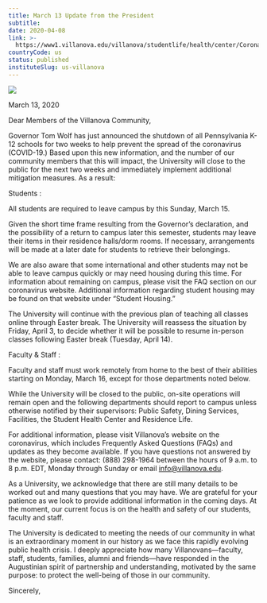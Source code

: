```yaml
---
title: March 13 Update from the President
subtitle: 
date: 2020-04-08
link: >-
  https://www1.villanova.edu/villanova/studentlife/health/center/Coronavirus/mar-13-coronavirus-update.html
countryCode: us
status: published
instituteSlug: us-villanova
---
```

![](https://www1.villanova.edu/etc/designs/villanova/favicon.ico)

March 13, 2020

Dear Members of the Villanova Community,

Governor Tom Wolf has just announced the shutdown of all Pennsylvania K-12 schools for two weeks to help prevent the spread of the coronavirus (COVID-19.) Based upon this new information, and the number of our community members that this will impact, the University will close to the public for the next two weeks and immediately implement additional mitigation measures. As a result:

Students :

All students are required to leave campus by this Sunday, March 15.

Given the short time frame resulting from the Governor’s declaration, and the possibility of a return to campus later this semester, students may leave their items in their residence halls/dorm rooms. If necessary, arrangements will be made at a later date for students to retrieve their belongings.

We are also aware that some international and other students may not be able to leave campus quickly or may need housing during this time. For information about remaining on campus, please visit the FAQ section on our coronavirus website. Additional information regarding student housing may be found on that website under “Student Housing.”

The University will continue with the previous plan of teaching all classes online through Easter break. The University will reassess the situation by Friday, April 3, to decide whether it will be possible to resume in-person classes following Easter break (Tuesday, April 14).

Faculty & Staff :

Faculty and staff must work remotely from home to the best of their abilities starting on Monday, March 16, except for those departments noted below.

While the University will be closed to the public, on-site operations will remain open and the following departments should report to campus unless otherwise notified by their supervisors: Public Safety, Dining Services, Facilities, the Student Health Center and Residence Life.

For additional information, please visit Villanova’s website on the coronavirus, which includes Frequently Asked Questions (FAQs) and updates as they become available. If you have questions not answered by the website, please contact: (888) 298-1964 between the hours of 9 a.m. to 8 p.m. EDT, Monday through Sunday or email info@villanova.edu.

As a University, we acknowledge that there are still many details to be worked out and many questions that you may have. We are grateful for your patience as we look to provide additional information in the coming days. At the moment, our current focus is on the health and safety of our students, faculty and staff.

The University is dedicated to meeting the needs of our community in what is an extraordinary moment in our history as we face this rapidly evolving public health crisis. I deeply appreciate how many Villanovans—faculty, staff, students, families, alumni and friends—have responded in the Augustinian spirit of partnership and understanding, motivated by the same purpose: to protect the well-being of those in our community.

Sincerely,